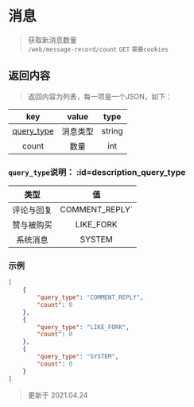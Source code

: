 # 消息

> 获取新消息数量  
> `/web/message-record/count` `GET` `需要cookies`  


## 返回内容
> 返回内容为列表，每一项是一个JSON，如下：

|                  key                  |  value   |  type  |
| :-----------------------------------: | :------: | :----: |
| [query_type](#description_query_type) | 消息类型 | string |
|                 count                 |   数量   |  int   |

### `query_type`说明：  :id=description_query_type
|    类型    |       值       |
| :--------: | :------------: |
| 评论与回复 | COMMENT_REPLY` |
| 赞与被购买 |   LIKE_FORK    |
|  系统消息  |     SYSTEM     |

### 示例
```json
[
    {
        "query_type": "COMMENT_REPLY",
        "count": 0
    },
    {
        "query_type": "LIKE_FORK",
        "count": 0
    },
    {
        "query_type": "SYSTEM",
        "count": 0
    }
]
```


> 更新于 2021.04.24